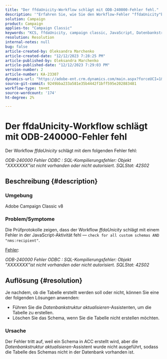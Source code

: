 ```yaml
---
title: "Der ffdaUnicity-Workflow schlägt mit ODB-240000-Fehler fehl."
description: '"Erfahren Sie, wie Sie den Workflow-Fehler "ffdaUnicity"beheben können."'
solution: Campaign
product: Campaign
applies-to: "Campaign Classic"
keywords: "KCS, ffdaUnicity, campaign classic, JavaScript, Datenbankstruktur aktualisieren, Schema"
resolution: Resolution
internal-notes: null
bug: false
article-created-by: Oleksandra Marchenko
article-created-date: "12/12/2023 7:28:25 PM"
article-published-by: Oleksandra Marchenko
article-published-date: "12/12/2023 7:29:03 PM"
version-number: 2
article-number: KA-23307
dynamics-url: "https://adobe-ent.crm.dynamics.com/main.aspx?forceUCI=1&pagetype=entityrecord&etn=knowledgearticle&id=ffe1d09a-2499-ee11-be37-6045bd0065f9"
source-git-commit: 9249bba233a581e35b4442f1bff595e202883481
workflow-type: tm+mt
source-wordcount: '174'
ht-degree: 2%

---
```


# Der ffdaUnicity-Workflow schlägt mit ODB-240000-Fehler fehl


Der Workflow *ffdaUnicity* schlägt mit dem folgenden Fehler fehl:

*ODB-240000 Fehler ODBC : SQL-Kompilierungsfehler: Objekt &quot;XXXXXXX&quot;ist nicht vorhanden oder nicht autorisiert. SQLStat: 42S02*

## Beschreibung {#description}


### Umgebung

Adobe Campaign Classic v8

### Problem/Symptome

Die Prüfprotokolle zeigen, dass der Workflow *ffdaUnicity* schlägt mit einem Fehler in der JavaScript-Aktivität fehl — `check for all custom schemas AND "nms:recipient"`.

<u>Fehler</u>:

*ODB-240000 Fehler ODBC : SQL-Kompilierungsfehler: Objekt &quot;XXXXXXX&quot;ist nicht vorhanden oder nicht autorisiert. SQLStat: 42S02*


## Auflösung {#resolution}


Je nachdem, ob die Tabelle erstellt werden soll oder nicht, können Sie eine der folgenden Lösungen anwenden:

- Führen Sie die *Datenbankstruktur aktualisieren*-Assistenten, um die Tabelle zu erstellen.
- Löschen Sie das Schema, wenn Sie die Tabelle nicht erstellen möchten.


### Ursache

Der Fehler tritt auf, weil ein Schema in ACC erstellt wird, aber die *Datenbankstruktur aktualisieren*-Assistent wurde nicht ausgeführt, sodass die Tabelle des Schemas nicht in der Datenbank vorhanden ist.
